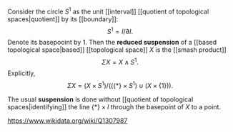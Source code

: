 Consider the circle $S^1$ as the unit [[interval]] [[quotient of topological spaces|quotient]] by its [[boundary]]: $$S^1= I/\partial I.$$ Denote its basepooint by $1$. Then the **reduced suspension** of a [[based topological space|based]] [[topological space]] $X$ is the [[smash product]] $$\Sigma X = X\wedge S^1.$$ Explicitly, $$\Sigma X = (X\times S^1)/((\{*\}\times S^1)\cup (X\times\{1\})).$$

The usual **suspension** is done without [[quotient of topological spaces|identifying]] the line $\{*\}\times I$ through the basepoint of $X$ to a point.

https://www.wikidata.org/wiki/Q1307987